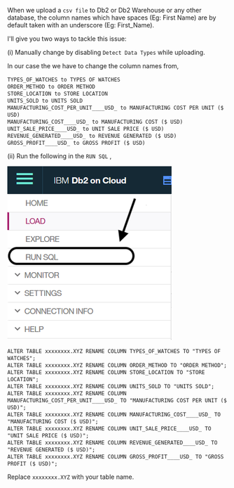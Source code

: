 
When we upload a `csv file` to Db2 or Db2 Warehouse or any other database, the column names which have spaces (Eg: First Name) are by default taken with an underscore (Eg: First_Name).

I'll give you two ways to tackle this issue: 

(i) Manually change by disabling `Detect Data Types` while uploading.

In our case the we have to change the column names from,

 ```  
 TYPES_OF_WATCHES to TYPES OF WATCHES
 ORDER_METHOD to ORDER METHOD
 STORE_LOCATION to STORE LOCATION
 UNITS_SOLD to UNITS SOLD
 MANUFACTURING_COST_PER_UNIT____USD_ to MANUFACTURING COST PER UNIT ($ USD)
 MANUFACTURING_COST____USD_ to MANUFACTURING COST ($ USD)
 UNIT_SALE_PRICE____USD_ to UNIT SALE PRICE ($ USD)
 REVENUE_GENERATED____USD_ to REVENUE GENERATED ($ USD)
 GROSS_PROFIT____USD_ to GROSS PROFIT ($ USD)
 
 ``` 
 
(ii) Run the following in the `RUN SQL` ,
      
![](doc/source/images/troubleshooting.png)
 
 ```
 ALTER TABLE xxxxxxxx.XYZ RENAME COLUMN TYPES_OF_WATCHES TO "TYPES OF WATCHES";
 ALTER TABLE xxxxxxxx.XYZ RENAME COLUMN ORDER_METHOD TO "ORDER METHOD";
 ALTER TABLE xxxxxxxx.XYZ RENAME COLUMN STORE_LOCATION TO "STORE LOCATION";
 ALTER TABLE xxxxxxxx.XYZ RENAME COLUMN UNITS_SOLD TO "UNITS SOLD";
 ALTER TABLE xxxxxxxx.XYZ RENAME COLUMN MANUFACTURING_COST_PER_UNIT____USD_ TO "MANUFACTURING COST PER UNIT ($ USD)";
 ALTER TABLE xxxxxxxx.XYZ RENAME COLUMN MANUFACTURING_COST____USD_ TO "MANUFACTURING COST ($ USD)";
 ALTER TABLE xxxxxxxx.XYZ RENAME COLUMN UNIT_SALE_PRICE____USD_ TO "UNIT SALE PRICE ($ USD)";
 ALTER TABLE xxxxxxxx.XYZ RENAME COLUMN REVENUE_GENERATED____USD_ TO "REVENUE GENERATED ($ USD)";
 ALTER TABLE xxxxxxxx.XYZ RENAME COLUMN GROSS_PROFIT____USD_ TO "GROSS PROFIT ($ USD)";
 
 ``` 
 Replace `xxxxxxxx.XYZ` with your table name.
